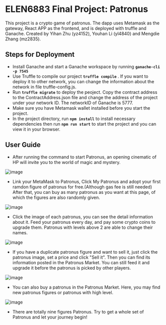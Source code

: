 #  ELEN6883 Final Project: Patronus
This project is a crypto game of patronus. The dapp uses Metamask as the gateway, React APP as the frontend, and is deployed with truffle and Ganache.
Created by Yihan Zhu (yz4152), Youhan Li (yl4840) and Mengdie Zhang (mz2835).

## Steps for Deployment

- Install Ganache and start a Ganache workspace by running **`ganache-cli -p 7545`** 
- Use Truffle to compile our project **`truffle compile`** . If you want to deploy it to other network, you can change the information about the network in file truffle-config.js.
- Run **`truffle migrate`** to deploy the peoject. Copy the contract address to the ContractAddress.json file and change the address of the project under your network ID. The networkID of Ganache is 5777.
- Make sure you have Metamask wallet installed before you start the project.
- In the project directory, run **`npm install`** to install necessary dependencies then run **`npm run start`** to start the project and you can view it in your browser. 

## User Guide
- After running the command to start Patronus, an opening cinematic of HP will invite you to the world of magic and mystery. 

![image](https://github.com/Yihan222/6883Patronus/blob/67af7cf44188abe8daa4aaf7f03a5e31bac3f097/gif/app.gif)


- Link your MetaMask to Patronus, Click My Patronus and adopt your first ramdon figure of patronus for free.(Although gas fee is still needed) After that, you can buy as many patronus as you want at this page, of which the figures are also randomly given.

![image](https://github.com/Yihan222/6883Patronus/blob/67af7cf44188abe8daa4aaf7f03a5e31bac3f097/gif/adopt.gif)


- Click the image of each patronus, you can see the detail information about it. Feed your patronus every day, and pay some crypto coins to upgrade them. Patronus with levels above 2 are able to change their names.

![image](https://github.com/Yihan222/6883Patronus/blob/821501a031db6095369254a4cc213e9ff2a1de72/gif/FeedAndRename.gif)


- If you have a duplicate patronus figure and want to sell it, just click the patronus image, set a price and click "Sell it". Then you can find its information posted in the Patronus Market. You can still feed it and upgrade it before the patronus is picked by other players.

![image](https://github.com/Yihan222/6883Patronus/blob/67af7cf44188abe8daa4aaf7f03a5e31bac3f097/gif/sell.gif)


- You can also buy a patronus in the Patronus Market. Here, you may find new patronus figures or patronus with high level.

![image](https://github.com/Yihan222/6883Patronus/blob/67af7cf44188abe8daa4aaf7f03a5e31bac3f097/gif/buy.gif)

- There are totally nine figures Patronus. Try to get a whole set of Patronus and let your journey begin!
